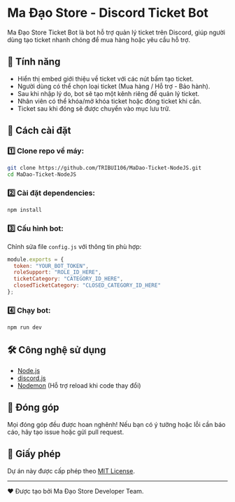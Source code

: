 # Ma Đạo Store - Discord Ticket Bot

Ma Đạo Store Ticket Bot là bot hỗ trợ quản lý ticket trên Discord, giúp người dùng tạo ticket nhanh chóng để mua hàng hoặc yêu cầu hỗ trợ.

## 🚀 Tính năng
- Hiển thị embed giới thiệu về ticket với các nút bấm tạo ticket.
- Người dùng có thể chọn loại ticket (Mua hàng / Hỗ trợ - Bảo hành).
- Sau khi nhập lý do, bot sẽ tạo một kênh riêng để quản lý ticket.
- Nhân viên có thể khóa/mở khóa ticket hoặc đóng ticket khi cần.
- Ticket sau khi đóng sẽ được chuyển vào mục lưu trữ.

## 📌 Cách cài đặt
### 1️⃣ Clone repo về máy:
```sh
git clone https://github.com/TRIBUI106/MaDao-Ticket-NodeJS.git
cd MaDao-Ticket-NodeJS
```

### 2️⃣ Cài đặt dependencies:
```sh
npm install
```

### 3️⃣ Cấu hình bot:
Chỉnh sửa file `config.js` với thông tin phù hợp:
  ```js
  module.exports = {
    token: "YOUR_BOT_TOKEN",
    roleSupport: "ROLE_ID_HERE",
    ticketCategory: "CATEGORY_ID_HERE",
    closedTicketCategory: "CLOSED_CATEGORY_ID_HERE"
  };
  ```

### 4️⃣ Chạy bot:
```sh
npm run dev
```

## 🛠 Công nghệ sử dụng
- [Node.js](https://nodejs.org/)
- [discord.js](https://discord.js.org/)
- [Nodemon](https://www.npmjs.com/package/nodemon) (Hỗ trợ reload khi code thay đổi)

## 📝 Đóng góp
Mọi đóng góp đều được hoan nghênh! Nếu bạn có ý tưởng hoặc lỗi cần báo cáo, hãy tạo issue hoặc gửi pull request.

## 📜 Giấy phép
Dự án này được cấp phép theo [MIT License](LICENSE).

---
❤️ Được tạo bởi Ma Đạo Store Developer Team.

